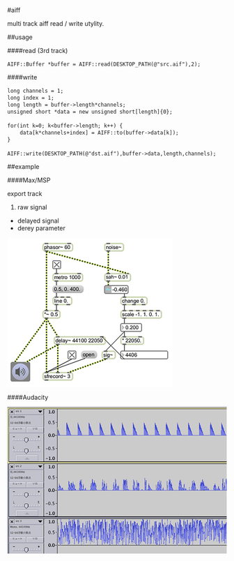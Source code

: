 #aiff

multi track aiff read / write utylity.

##usage

####read (3rd track)

	AIFF::Buffer *buffer = AIFF::read(DESKTOP_PATH(@"src.aif"),2);
	
####write

	long channels = 1;
	long index = 1;
	long length = buffer->length*channels;
	unsigned short *data = new unsigned short[length]{0};
		
	for(int k=0; k<buffer->length; k++) {
		data[k*channels+index] = AIFF::to(buffer->data[k]);
	}

	AIFF::write(DESKTOP_PATH(@"dst.aif"),buffer->data,length,channels);

##example

####Max/MSP

export track

1. raw signal
* delayed signal
* derey parameter

![msp](msp.png)

####Audacity

![audacity](audacity.png)